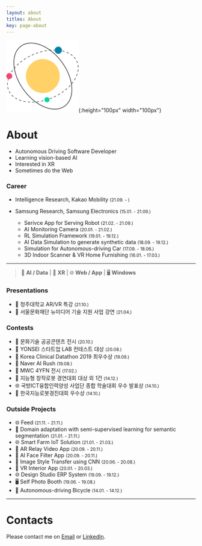 ```yaml
---
layout: about
titles: About
key: page-about
---
```


![hi-space](/assets/android-chrome-192x192.png){:height="100px" width="100px"}

# About

- Autonomous Driving Software Developer
- Learning vision-based AI
- Interested in XR
- Sometimes do the Web

### Career

- Intelligence Research, Kakao Mobility <small>(21.09. - )</small>

- Samsung Research, Samsung Electronics <small>(15.01. - 21.09.)</small>
  - Serivce App for Serving Robot <small> (21.02. - 21.09.) </small>
  - AI Monitoring Camera <small> (20.01. - 21.02.) </small>
  - RL Simulation Framework <small> (19.01. - 19.12.) </small>
  - AI Data Simulation to generate synthetic data <small> (18.09. - 19.12.) </small>
  - Simulation for Autonomous-driving Car <small> (17.09. - 18.06.) </small>
  - 3D Indoor Scanner & VR Home Furnishing <small> (16.01. - 17.03.) </small>

---

> 🤖 **AI / Data** | 🥽 **XR** | 🌐 **Web / App** | 🖥️ **Windows**

### Presentations

- 🥽 청주대학교 AR/VR 특강 <small>(21.10.)</small>
- 🥽 서울문화재단 뉴미디어 기술 지원 사업 강연 <small>(21.04.)</small>

### Contests

- 🥽 문화기술 공공콘텐츠 전시 <small> (20.10.) </small>
- 🥽 YONSEI 스타트업 LAB 컨테스트 대상 <small> (20.08.) </small>
- 🤖 Korea Clinical Datathon 2019 최우수상 <small> (19.09.) </small>
- 🤖 Naver AI Rush <small> (19.08.) </small>
- 🥽 MWC 4YFN 전시 <small> (17.02.) </small>
- 🤖 지능형 창작로봇 경연대회 대상 외 1건 <small> (14.12.) </small>
- 🌐 국방ICT융합인력양성 사업단 종합 학술대회 우수 발표상 <small> (14.10.) </small>
- 🤖 한국지능로봇경진대회 우수상 <small> (14.10.) </small>

### Outside Projects

- 🌐 Feed  <small> (21.11. - 21.11.) </small>
- 🤖 Domain adaptation with semi-supervised learning for semantic segmentation <small> (21.01. - 21.11.) </small>
- 🌐 Smart Farm IoT Solution <small> (21.01. - 21.03.) </small>
- 🥽 AR Relay Video App <small> (20.09. - 20.11.) </small>
- 🤖 AI Face Filter App <small> (20.09. - 20.11.) </small>
- 🤖 Image Style Transfer using CNN <small> (20.06. - 20.08.) </small>
- 🥽 VR Interior App <small> (20.01. - 20.03.) </small>
- 🌐 Design Studio ERP System <small> (19.09. - 19.12.) </small>
- 🖥️ Self Photo Booth <small> (19.06. - 19.08.) </small>
- 🤖 Autonomous-driving Bicycle <small> (14.01. - 14.12.) </small>

---

# Contacts

Please contact me on [Email](mailto:hispace.j@gmail.com) or [LinkedIn](https://www.linkedin.com/in/yoo-lee/).

